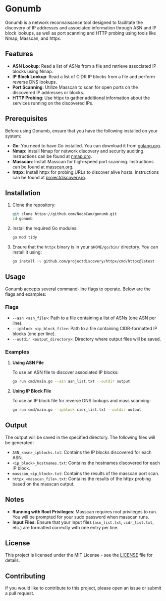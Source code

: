 
# Gonumb

Gonumb is a network reconnaissance tool designed to facilitate the discovery of IP addresses and associated information through ASN and IP block lookups, as well as port scanning and HTTP probing using tools like Nmap, Masscan, and httpx.

## Features

- **ASN Lookup**: Read a list of ASNs from a file and retrieve associated IP blocks using Nmap.
- **IP Block Lookup**: Read a list of CIDR IP blocks from a file and perform reverse DNS lookups.
- **Port Scanning**: Utilize Masscan to scan for open ports on the discovered IP addresses or blocks.
- **HTTP Probing**: Use httpx to gather additional information about the services running on the discovered IPs.

## Prerequisites

Before using Gonumb, ensure that you have the following installed on your system:

- **Go**: You need to have Go installed. You can download it from [golang.org](https://golang.org/dl/).
- **Nmap**: Install Nmap for network discovery and security auditing. Instructions can be found at [nmap.org](https://nmap.org/download.html).
- **Masscan**: Install Masscan for high-speed port scanning. Instructions can be found at [masscan.org](https://github.com/robertdavidgraham/masscan).
- **httpx**: Install httpx for probing URLs to discover alive hosts. Instructions can be found at [projectdiscovery.io](https://github.com/projectdiscovery/httpx).

## Installation

1. Clone the repository:

   ```bash
   git clone https://github.com/NoobCam/gonumb.git
   cd gonumb
   ```

2. Install the required Go modules:

   ```bash
   go mod tidy
   ```

3. Ensure that the `httpx` binary is in your `$HOME/go/bin/` directory. You can install it using:

   ```bash
   go install -v github.com/projectdiscovery/httpx/cmd/httpx@latest
   ```

## Usage

Gonumb accepts several command-line flags to operate. Below are the flags and examples:

### Flags

- `--asn <asn_file>`: Path to a file containing a list of ASNs (one ASN per line).
- `--ipblock <ip_block_file>`: Path to a file containing CIDR-formatted IP blocks (one per line).
- `--outdir <output_directory>`: Directory where output files will be saved.

### Examples

1. **Using ASN File**

   To use an ASN file to discover associated IP blocks:

   ```bash
   go run cmd/main.go --asn asn_list.txt --outdir output
   ```

2. **Using IP Block File**

   To use an IP block file for reverse DNS lookups and mass scanning:

   ```bash
   go run cmd/main.go --ipblock cidr_list.txt --outdir output
   ```

## Output

The output will be saved in the specified directory. The following files will be generated:

- `ASN_<asn>_ipblocks.txt`: Contains the IP blocks discovered for each ASN.
- `<ip_block>_hostnames.txt`: Contains the hostnames discovered for each IP block.
- `masscan_<ip_block>.txt`: Contains the results of the masscan port scan.
- `httpx_<masscan_file>.txt`: Contains the results of the httpx probing based on the masscan output.

## Notes

- **Running with Root Privileges**: Masscan requires root privileges to run. You will be prompted for your sudo password when masscan runs.
- **Input Files**: Ensure that your input files (`asn_list.txt`, `cidr_list.txt`, etc.) are formatted correctly with one entry per line.

## License

This project is licensed under the MIT License - see the [LICENSE](LICENSE) file for details.

## Contributing

If you would like to contribute to this project, please open an issue or submit a pull request.

